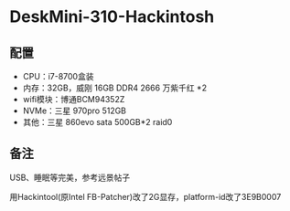 # DeskMini-310-Hackintosh

## 配置

- CPU：i7-8700盒装
- 内存：32GB，威刚 16GB DDR4 2666 万紫千红 *2
- wifi模块：博通BCM94352Z
- NVMe：三星 970pro 512GB
- 其他：三星 860evo sata 500GB*2 raid0

## 备注

USB、睡眠等完美，参考远景帖子

用Hackintool(原Intel FB-Patcher)改了2G显存，platform-id改了3E9B0007